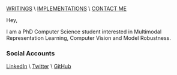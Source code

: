 [WRITINGS](https://manasraza.medium.com) \ [IMPLEMENTATIONS](implementations.md) \ [CONTACT ME](mailto:mraza@oakland.edu)




Hey,

I am a PhD Computer Science student interested in Multimodal Representation Learning, Computer Vision and Model Robustness. 



### Social Accounts 

[LinkedIn](https://linkedin.com/in/memanasraza) \ [Twitter](https://twitter.com/anas_raza_m) \ [GitHub](https://github.com/anas-r-dev) 
